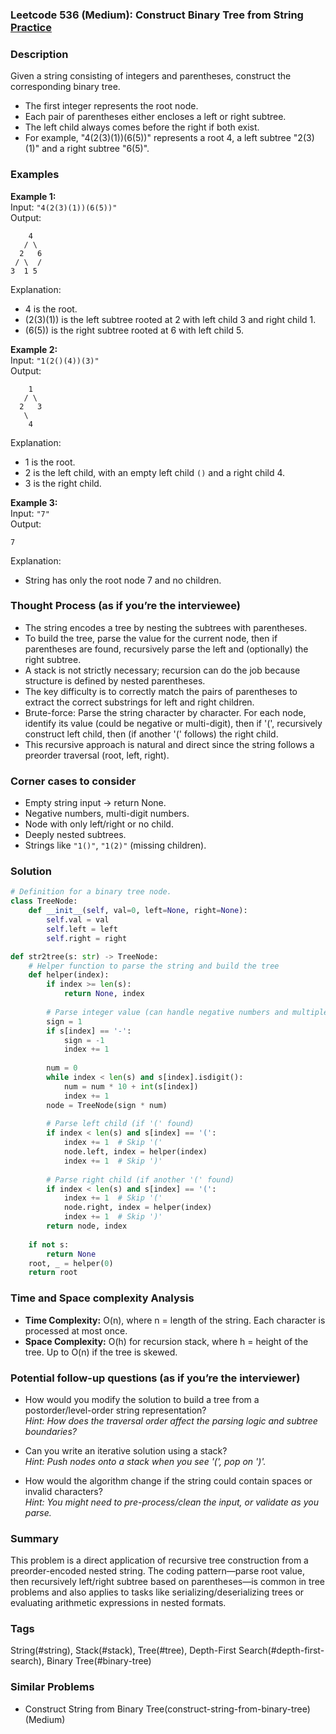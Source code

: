 ### Leetcode 536 (Medium): Construct Binary Tree from String [Practice](https://leetcode.com/problems/construct-binary-tree-from-string)

### Description  
Given a string consisting of integers and parentheses, construct the corresponding binary tree.  
- The first integer represents the root node.
- Each pair of parentheses either encloses a left or right subtree.
- The left child always comes before the right if both exist.
- For example, "4(2(3)(1))(6(5))" represents a root 4, a left subtree "2(3)(1)" and a right subtree "6(5)".

### Examples  

**Example 1:**  
Input: `"4(2(3)(1))(6(5))"`  
Output:  
```
    4
   / \
  2   6
 / \  /
3  1 5
```
Explanation:  
- 4 is the root.
- (2(3)(1)) is the left subtree rooted at 2 with left child 3 and right child 1.
- (6(5)) is the right subtree rooted at 6 with left child 5.

**Example 2:**  
Input: `"1(2()(4))(3)"`  
Output:  
```
    1
   / \
  2   3
   \
    4
```
Explanation:  
- 1 is the root.
- 2 is the left child, with an empty left child `()` and a right child 4.
- 3 is the right child.

**Example 3:**  
Input: `"7"`  
Output:  
```
7
```
Explanation:  
- String has only the root node 7 and no children.


### Thought Process (as if you’re the interviewee)  
- The string encodes a tree by nesting the subtrees with parentheses.
- To build the tree, parse the value for the current node, then if parentheses are found, recursively parse the left and (optionally) the right subtree.
- A stack is not strictly necessary; recursion can do the job because structure is defined by nested parentheses.
- The key difficulty is to correctly match the pairs of parentheses to extract the correct substrings for left and right children.
- Brute-force: Parse the string character by character. For each node, identify its value (could be negative or multi-digit), then if '(', recursively construct left child, then (if another '(' follows) the right child.
- This recursive approach is natural and direct since the string follows a preorder traversal (root, left, right).

### Corner cases to consider  
- Empty string input → return None.
- Negative numbers, multi-digit numbers.
- Node with only left/right or no child.
- Deeply nested subtrees.
- Strings like `"1()"`, `"1(2)"` (missing children).

### Solution

```python
# Definition for a binary tree node.
class TreeNode:
    def __init__(self, val=0, left=None, right=None):
        self.val = val
        self.left = left
        self.right = right

def str2tree(s: str) -> TreeNode:
    # Helper function to parse the string and build the tree
    def helper(index):
        if index >= len(s):
            return None, index
        
        # Parse integer value (can handle negative numbers and multiple digits)
        sign = 1
        if s[index] == '-':
            sign = -1
            index += 1
        
        num = 0
        while index < len(s) and s[index].isdigit():
            num = num * 10 + int(s[index])
            index += 1
        node = TreeNode(sign * num)
        
        # Parse left child (if '(' found)
        if index < len(s) and s[index] == '(':
            index += 1  # Skip '('
            node.left, index = helper(index)
            index += 1  # Skip ')'
        
        # Parse right child (if another '(' found)
        if index < len(s) and s[index] == '(':
            index += 1  # Skip '('
            node.right, index = helper(index)
            index += 1  # Skip ')'
        return node, index
    
    if not s:
        return None
    root, _ = helper(0)
    return root
```

### Time and Space complexity Analysis  

- **Time Complexity:** O(n), where n = length of the string. Each character is processed at most once.
- **Space Complexity:** O(h) for recursion stack, where h = height of the tree. Up to O(n) if the tree is skewed.

### Potential follow-up questions (as if you’re the interviewer)  

- How would you modify the solution to build a tree from a postorder/level-order string representation?  
  *Hint: How does the traversal order affect the parsing logic and subtree boundaries?*

- Can you write an iterative solution using a stack?  
  *Hint: Push nodes onto a stack when you see '(', pop on ')'.*

- How would the algorithm change if the string could contain spaces or invalid characters?  
  *Hint: You might need to pre-process/clean the input, or validate as you parse.*

### Summary
This problem is a direct application of recursive tree construction from a preorder-encoded nested string. The coding pattern—parse root value, then recursively left/right subtree based on parentheses—is common in tree problems and also applies to tasks like serializing/deserializing trees or evaluating arithmetic expressions in nested formats.

### Tags
String(#string), Stack(#stack), Tree(#tree), Depth-First Search(#depth-first-search), Binary Tree(#binary-tree)

### Similar Problems
- Construct String from Binary Tree(construct-string-from-binary-tree) (Medium)
